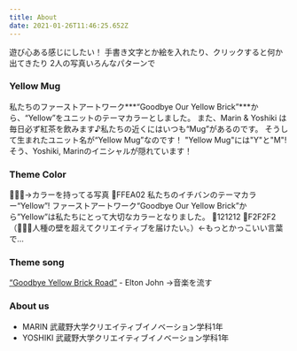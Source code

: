```yaml
---
title: About
date: 2021-01-26T11:46:25.652Z
---
```

遊び心ある感じにしたい！
手書き文字とか絵を入れたり、クリックすると何か出てきたり
2人の写真いろんなパターンで

### Yellow Mug

私たちのファーストアートワーク***“Goodbye Our Yellow Brick”***から、“Yellow”をユニットのテーマカラーとしました。
また、Marin & Yoshiki は毎日必ず紅茶を飲みます♪私たちの近くにはいつも“Mug”があるのです。
そうして生まれたユニット名が“Yellow Mug”なのです！
"Yellow Mug"には"Y"と"M"! そう、Yoshiki, Marinのイニシャルが隠れています！

### Theme Color

💛🖤🤍→カラーを持ってる写真
💛FFEA02
私たちのイチバンのテーマカラー“Yellow”! ファーストアートワーク“Goodbye Our Yellow Brick”から”Yellow”は私たちにとって大切なカラーとなりました。
🖤121212
🤍F2F2F2
（💛🖤🤍人種の壁を超えてクリエイティブを届けたい。）←もっとかっこいい言葉で…

### Theme song

[“Goodbye Yellow Brick Road”](youtube.com) - Elton John →音楽を流す

### About us

* MARIN 
  武蔵野大学クリエイティブイノベーション学科1年
* YOSHIKI 
  武蔵野大学クリエイティブイノベーション学科1年